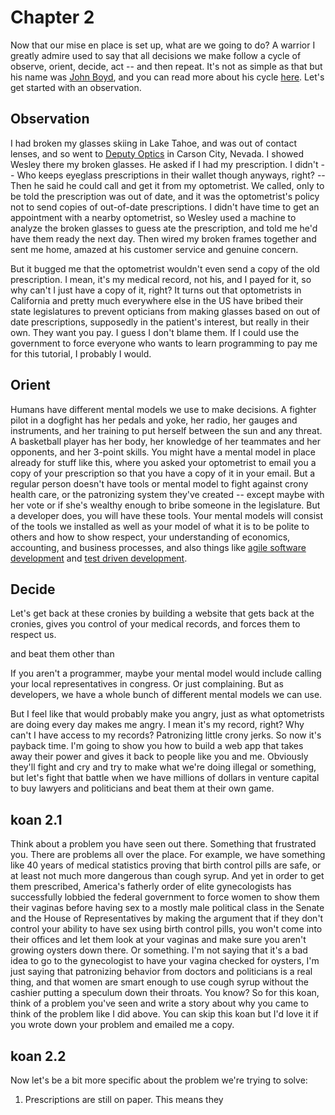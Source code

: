 # Chapter 2

Now that our mise en place is set up, what are we going to do? A warrior I greatly admire used to say that all decisions we make follow a cycle of observe, orient, decide, act -- and then repeat. It's not as simple as that but his name was [John Boyd](https://en.wikipedia.org/wiki/OODA_loop), and you can read more about his cycle [here](https://www.artofmanliness.com/articles/ooda-loop/). Let's get started with an observation.

## Observation

I had broken my glasses skiing in Lake Tahoe, and was out of contact lenses, and so went to [Deputy Optics](https://www.deputyoptics.com/) in Carson City, Nevada. I showed Wesley there my broken glasses. He asked if I had my prescription. I didn't -- Who keeps eyeglass prescriptions in their wallet though anyways, right? -- Then he said he could call and get it from my optometrist. We called, only to be told the prescription was out of date, and it was the optometrist's policy not to send copies of out-of-date prescriptions. I didn't have time to get an appointment with a nearby optometrist, so Wesley used a machine to analyze the broken glasses to guess ate the prescription, and told me he'd have them ready the next day. Then wired my broken frames together and sent me home, amazed at his customer service and genuine concern.

But it bugged me that the optometrist wouldn't even send a copy of the old prescription. I mean, it's my medical record, not his, and I payed for it, so why can't I just have a copy of it, right? It turns out that optometrists in California and pretty much everywhere else in the US have bribed their state legislatures to prevent opticians from making glasses based on out of date prescriptions, supposedly in the patient's interest, but really in their own. They want you pay. I guess I don't blame them. If I could use the government to force everyone who wants to learn programming to pay me for this tutorial, I probably I would.

## Orient

Humans have different mental models we use to make decisions. A fighter pilot in a dogfight has her pedals and yoke, her radio, her gauges and instruments, and her training to put herself between the sun and any threat. A basketball player has her body, her knowledge of her teammates and her opponents, and her 3-point skills. You might have a mental model in place already for stuff like this, where you asked your optometrist to email you a copy of your prescription so that you have a copy of it in your email. But a regular person doesn't have tools or mental model to fight against crony health care, or the patronizing system they've created -- except maybe with her vote or if she's wealthy enough to bribe someone in the legislature. But a developer does, you will have these tools. Your mental models will consist of the tools we installed as well as your model of what it is to be polite to others and how to show respect, your understanding of economics, accounting, and business processes, and also things like [agile software development](https://en.wikipedia.org/wiki/Agile_software_development) and [test driven development](https://en.wikipedia.org/wiki/Test-driven_development).

## Decide

Let's get back at these cronies by building a website that gets back at the cronies, gives you control of your medical records, and forces them to respect us.




 and beat them other than

 If you aren't a programmer, maybe your mental model would include calling your local representatives in congress. Or just complaining. But as developers, we have a whole bunch of different mental models we can use.


But I feel like that would probably make you angry, just as what optometrists are doing every day makes me angry. I mean it's my record, right? Why can't I have access to my records? Patronizing little crony jerks. So now it's payback time. I'm going to show you how to build a web app that takes away their power and gives it back to people like you and me. Obviously they'll fight and cry and try to make what we're doing illegal or something, but let's fight that battle when we have millions of dollars in venture capital to buy lawyers and politicians and beat them at their own game.

## koan 2.1

Think about a problem you have seen out there. Something that frustrated you. There are problems all over the place. For example, we have something like 40 years of medical statistics proving that birth control pills are safe, or at least not much more dangerous than cough syrup. And yet in order to get them prescribed, America's fatherly order of elite gynecologists has successfully lobbied the federal government to force women to show them their vaginas before having sex to a mostly male political class in the Senate and the House of Representatives by making the argument that if they don't control your ability to have sex using birth control pills, you won't come into their offices and let them look at your vaginas and make sure you aren't growing oysters down there. Or something. I'm not saying that it's a bad idea to go to the gynecologist to have your vagina checked for oysters, I'm just saying that patronizing behavior from doctors and politicians is a real thing, and that women are smart enough to use cough syrup without the cashier putting a speculum down their throats. You know? So for this koan, think of a problem you've seen and write a story about why you came to think of the problem like I did above. You can skip this koan but I'd love it if you wrote down your problem and emailed me a copy.

## koan 2.2

Now let's be a bit more specific about the problem we're trying to solve:

1. Prescriptions are still on paper. This means they
